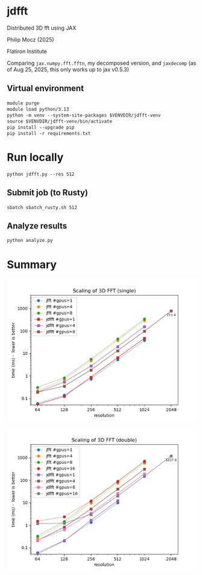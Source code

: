 # jdfft

Distributed 3D fft using JAX

Philip Mocz (2025)

Flatiron Institute

Comparing
`jax.numpy.fft.fftn`,
my decomposed version,
and `jaxdecomp` (as of Aug 25, 2025, this only works up to jax v0.5.3)


## Virtual environment

```console
module purge
module load python/3.13
python -m venv --system-site-packages $VENVDIR/jdfft-venv
source $VENVDIR/jdfft-venv/bin/activate
pip install --upgrade pip
pip install -r requirements.txt
```

# Run locally

```console
python jdfft.py --res 512
```

## Submit job (to Rusty)

```console
sbatch sbatch_rusty.sh 512
```

## Analyze results

```console
python analyze.py
```

# Summary

![Scaling (single)](scaling_single.png)

![Scaling (double)](scaling_double.png)
